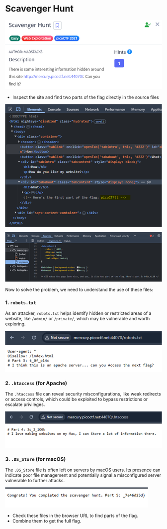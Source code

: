 # Scavenger Hunt


![image.png](image.png)

- Inspect the site and find two parts of the flag directly in the source files

![image.png](image%201.png)

![image.png](image%202.png)

Now to solve the problem, we need to understand the use of these files:

### **1. `robots.txt`**

As an attacker, `robots.txt` helps identify hidden or restricted areas of a website, like `/admin/` or `/private/`, which may be vulnerable and worth exploring.

![image.png](image%203.png)

### **2. `.htaccess` (for Apache)**

The `.htaccess` file can reveal security misconfigurations, like weak redirects or access controls, which could be exploited to bypass restrictions or escalate privileges.

![image.png](image%204.png)

### **3. `.DS_Store` (for macOS)**

The `.DS_Store` file is often left on servers by macOS users. Its presence can indicate poor file management and potentially signal a misconfigured server vulnerable to further attacks.

![image.png](image%205.png)

- Check these files in the browser URL to find parts of the flag.
- Combine them to get the full flag.
